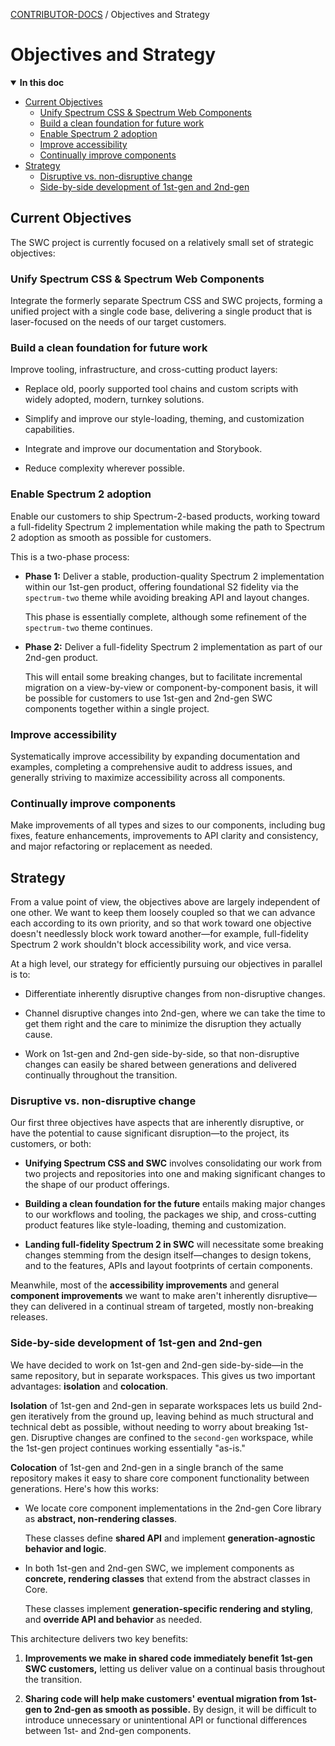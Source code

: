 <!-- Generated breadcrumbs - DO NOT EDIT -->

[CONTRIBUTOR-DOCS](README.md) / Objectives and Strategy

<!-- Document title (editable) -->

# Objectives and Strategy

<!-- Generated TOC - DO NOT EDIT -->

<details open>
<summary><strong>In this doc</strong></summary>

- [Current Objectives](#current-objectives)
    - [Unify Spectrum CSS & Spectrum Web Components](#unify-spectrum-css--spectrum-web-components)
    - [Build a clean foundation for future work](#build-a-clean-foundation-for-future-work)
    - [Enable Spectrum 2 adoption](#enable-spectrum-2-adoption)
    - [Improve accessibility](#improve-accessibility)
    - [Continually improve components](#continually-improve-components)
- [Strategy](#strategy)
    - [Disruptive vs. non-disruptive change](#disruptive-vs-non-disruptive-change)
    - [Side-by-side development of 1st-gen and 2nd-gen](#side-by-side-development-of-1st-gen-and-2nd-gen)

</details>

<!-- Document content (editable) -->

## Current Objectives

The SWC project is currently focused on a relatively small set of strategic objectives:

### Unify Spectrum CSS & Spectrum Web Components

Integrate the formerly separate Spectrum CSS and SWC projects, forming a unified project with a single code base, delivering a single product that is laser-focused on the needs of our target customers.

### Build a clean foundation for future work

Improve tooling, infrastructure, and cross-cutting product layers:

- Replace old, poorly supported tool chains and custom scripts with widely adopted, modern, turnkey solutions.

- Simplify and improve our style-loading, theming, and customization capabilities.

- Integrate and improve our documentation and Storybook.

- Reduce complexity wherever possible.

### Enable Spectrum 2 adoption

Enable our customers to ship Spectrum-2-based products, working toward a full-fidelity Spectrum 2 implementation while making the path to Spectrum 2 adoption as smooth as possible for customers.

This is a two-phase process:

- **Phase 1:** Deliver a stable, production-quality Spectrum 2 implementation within our 1st-gen product, offering foundational S2 fidelity via the `spectrum-two` theme while avoiding breaking API and layout changes.

    This phase is essentially complete, although some refinement of the `spectrum-two` theme continues.

- **Phase 2:** Deliver a full-fidelity Spectrum 2 implementation as part of our 2nd-gen product.

    This will entail some breaking changes, but to facilitate incremental migration on a view-by-view or component-by-component basis, it will be possible for customers to use 1st-gen and 2nd-gen SWC components together within a single project.

### Improve accessibility

Systematically improve accessibility by expanding documentation and examples, completing a comprehensive audit to address issues, and generally striving to maximize accessibility across all components.

### Continually improve components

Make improvements of all types and sizes to our components, including bug fixes, feature enhancements, improvements to API clarity and consistency, and major refactoring or replacement as needed.

## Strategy

From a value point of view, the objectives above are largely independent of one other. We want to keep them loosely coupled so that we can advance each according to its own priority, and so that work toward one objective doesn't needlessly block work toward another—for example, full-fidelity Spectrum 2 work shouldn't block accessibility work, and vice versa.

At a high level, our strategy for efficiently pursuing our objectives in parallel is to:

- Differentiate inherently disruptive changes from non-disruptive changes.

- Channel disruptive changes into 2nd-gen, where we can take the time to get them right and the care to minimize the disruption they actually cause.

- Work on 1st-gen and 2nd-gen side-by-side, so that non-disruptive changes can easily be shared between generations and delivered continually throughout the transition.

### Disruptive vs. non-disruptive change

Our first three objectives have aspects that are inherently disruptive, or have the potential to cause significant disruption—to the project, its customers, or both:

- **Unifying Spectrum CSS and SWC** involves consolidating our work from two projects and repositories into one and making significant changes to the shape of our product offerings.

- **Building a clean foundation for the future** entails making major changes to our workflows and tooling, the packages we ship, and cross-cutting product features like style-loading, theming and customization.

- **Landing full-fidelity Spectrum 2 in SWC** will necessitate some breaking changes stemming from the design itself—changes to design tokens, and to the features, APIs and layout footprints of certain components.

Meanwhile, most of the **accessibility improvements** and general **component improvements** we want to make aren't inherently disruptive—they can delivered in a continual stream of targeted, mostly non-breaking releases.

### Side-by-side development of 1st-gen and 2nd-gen

We have decided to work on 1st-gen and 2nd-gen side-by-side—in the same repository, but in separate workspaces. This gives us two important advantages: **isolation** and **colocation**.

**Isolation** of 1st-gen and 2nd-gen in separate workspaces lets us build 2nd-gen iteratively from the ground up, leaving behind as much structural and technical debt as possible, without needing to worry about breaking 1st-gen. Disruptive changes are confined to the `second-gen` workspace, while the 1st-gen project continues working essentially "as-is."

**Colocation** of 1st-gen and 2nd-gen in a single branch of the same repository makes it easy to share core component functionality between generations. Here's how this works:

- We locate core component implementations in the 2nd-gen Core library as **abstract, non-rendering classes**.

    These classes define **shared API** and implement **generation-agnostic behavior and logic**.

- In both 1st-gen and 2nd-gen SWC, we implement components as **concrete, rendering classes** that extend from the abstract classes in Core.

    These classes implement **generation-specific rendering and styling**, and **override API and behavior** as needed.

This architecture delivers two key benefits:

1. **Improvements we make in shared code immediately benefit 1st-gen SWC customers,** letting us deliver value on a continual basis throughout the transition.

2. **Sharing code will help make customers' eventual migration from 1st-gen to 2nd-gen as smooth as possible.** By design, it will be difficult to introduce unnecessary or unintentional API or functional differences between 1st- and 2nd-gen components.
